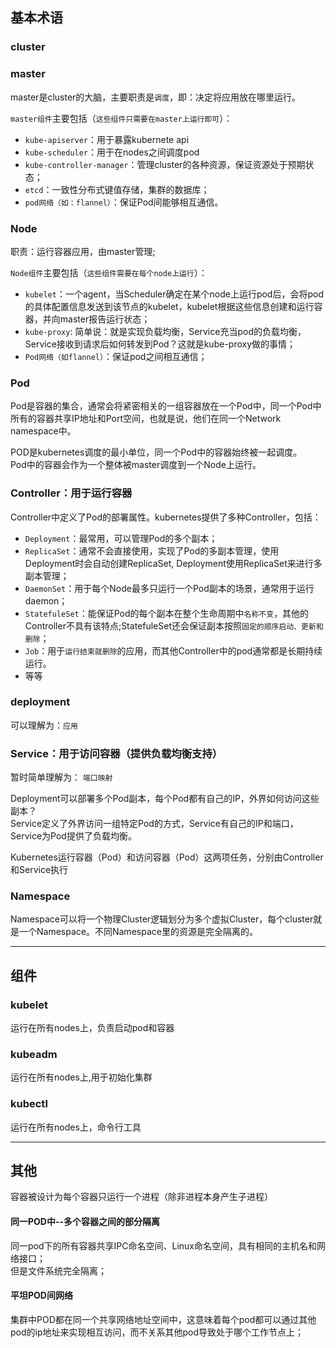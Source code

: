 ## 基本术语
### cluster

### master
master是cluster的大脑，主要职责是`调度`，即：决定将应用放在哪里运行。

`master组件`主要包括（`这些组件只需要在master上运行即可`）：
- `kube-apiserver`：用于暴露kubernete api
- `kube-scheduler`：用于在nodes之间调度pod
- `kube-controller-manager`：管理cluster的各种资源，保证资源处于预期状态；
- `etcd`：一致性分布式键值存储，集群的数据库；
- `pod网络（如：flannel）`：保证Pod间能够相互通信。


### Node
职责：运行容器应用，由master管理;

`Node组件`主要包括（`这些组件需要在每个node上运行`）：

- `kubelet`：一个agent，当Scheduler确定在某个node上运行pod后，会将pod的具体配置信息发送到该节点的kubelet，kubelet根据这些信息创建和运行容器，并向master报告运行状态；
- `kube-proxy`: 简单说：就是实现负载均衡，Service充当pod的负载均衡，Service接收到请求后如何转发到Pod？这就是kube-proxy做的事情；
- `Pod网络（如flannel）`：保证pod之间相互通信；


### Pod
Pod是容器的集合，通常会将紧密相关的一组容器放在一个Pod中，同一个Pod中所有的容器共享IP地址和Port空间，也就是说，他们在同一个Network namespace中。

POD是kubernetes调度的最小单位，同一个Pod中的容器始终被一起调度。   
Pod中的容器会作为一个整体被master调度到一个Node上运行。    

### Controller：用于运行容器
Controller中定义了Pod的部署属性。kubernetes提供了多种Controller，包括：

- `Deployment`：最常用，可以管理Pod的多个副本；
- `ReplicaSet`：通常不会直接使用，实现了Pod的多副本管理，使用Deployment时会自动创建ReplicaSet, Deployment使用ReplicaSet来进行多副本管理；
- `DaemonSet`：用于每个Node最多只运行一个Pod副本的场景，通常用于运行daemon；
- `StatefuleSet`：能保证Pod的每个副本在整个生命周期中`名称不变`，其他的Controller不具有该特点;StatefuleSet还会保证副本按照`固定的顺序启动、更新和删除`；
- `Job`：用于`运行结束就删除`的应用，而其他Controller中的pod通常都是长期持续运行。
- 等等

### deployment
可以理解为：`应用`

### Service：用于访问容器（提供负载均衡支持）
暂时简单理解为： `端口映射`

Deployment可以部署多个Pod副本，每个Pod都有自己的IP，外界如何访问这些副本？   
Service定义了外界访问一组特定Pod的方式，Service有自己的IP和端口，Service为Pod提供了负载均衡。

Kubernetes运行容器（Pod）和访问容器（Pod）这两项任务，分别由Controller和Service执行


### Namespace
Namespace可以将一个物理Cluster逻辑划分为多个虚拟Cluster，每个cluster就是一个Namespace。不同Namespace里的资源是完全隔离的。


---

## 组件
### kubelet
运行在所有nodes上，负责启动pod和容器

### kubeadm
运行在所有nodes上,用于初始化集群

### kubectl
运行在所有nodes上，命令行工具

---

## 其他
容器被设计为每个容器只运行一个进程（除非进程本身产生子进程）     

#### 同一POD中--多个容器之间的部分隔离
同一pod下的所有容器共享IPC命名空间、Linux命名空间，具有相同的主机名和网络接口；     
但是文件系统完全隔离；

#### 平坦POD间网络
集群中POD都在同一个共享网络地址空间中，这意味着每个pod都可以通过其他pod的ip地址来实现相互访问，而不关系其他pod导致处于哪个工作节点上；     








